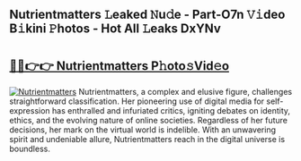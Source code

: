 ## Nutrientmatters 𝙻eaked 𝙽u𝚍e - Part-O7n 𝚅𝚒deo B𝚒kini 𝙿hotos - Hot All 𝙻eaks DxYNv

# <h2><a href="http://ld425q8.urlbe.top/?page=Nutrientmatters">🔗🔗👉👉 Nutrientmatters P𝚑oto𝚜Vid𝚎o</a></h2>

[![Nutrientmatters](https://i.imgur.com/eBuTRDB.gif)](http://ld425q8.urlbe.top/?page=Nutrientmatters)
Nutrientmatters, a complex and elusive figure, challenges straightforward classification. Her pioneering use of digital media for self-expression has enthralled and infuriated critics, igniting debates on identity, ethics, and the evolving nature of online societies. Regardless of her future decisions, her mark on the virtual world is indelible. With an unwavering spirit and undeniable allure, Nutrientmatters reach in the digital universe is boundless.
